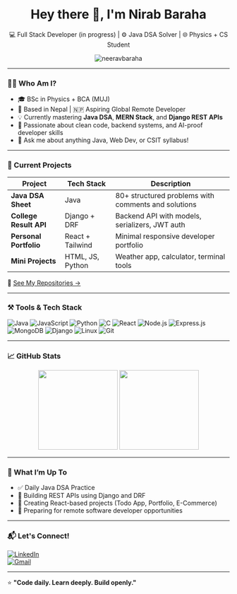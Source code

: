 <h1 align="center">Hey there 👋, I'm Nirab Baraha</h1>
<p align="center">
  💻 Full Stack Developer (in progress) | ⚙️ Java DSA Solver | 🌐 Physics + CS Student
</p>
<p align="center">
  <img src="https://komarev.com/ghpvc/?username=neeravbaraha&label=Profile%20views&color=0e75b6&style=flat" alt="neeravbaraha" />
</p>

---

### 👨‍🎓 Who Am I?

- 🎓 BSc in Physics + BCA (MUJ)  
- 📌 Based in Nepal | 🇳🇵 Aspiring Global Remote Developer  
- 💡 Currently mastering **Java DSA**, **MERN Stack**, and **Django REST APIs**  
- 🧠 Passionate about clean code, backend systems, and AI-proof developer skills  
- 💬 Ask me about anything Java, Web Dev, or CSIT syllabus!

---

### 💼 Current Projects

| Project | Tech Stack | Description |
|--------|------------|-------------|
| **Java DSA Sheet** | Java | 80+ structured problems with comments and solutions |
| **College Result API** | Django + DRF | Backend API with models, serializers, JWT auth |
| **Personal Portfolio** | React + Tailwind | Minimal responsive developer portfolio |
| **Mini Projects** | HTML, JS, Python | Weather app, calculator, terminal tools |

📌 [See My Repositories →](https://github.com/neeravbaraha?tab=repositories)

---

### ⚒️ Tools & Tech Stack

![Java](https://img.shields.io/badge/-Java-007396?logo=java)
![JavaScript](https://img.shields.io/badge/-JavaScript-yellow?logo=javascript)
![Python](https://img.shields.io/badge/-Python-3776AB?logo=python)
![C](https://img.shields.io/badge/-C-blue?logo=c)
![React](https://img.shields.io/badge/-React-61DAFB?logo=react)
![Node.js](https://img.shields.io/badge/-Node.js-339933?logo=node.js)
![Express.js](https://img.shields.io/badge/-Express.js-black?logo=express)
![MongoDB](https://img.shields.io/badge/-MongoDB-47A248?logo=mongodb)
![Django](https://img.shields.io/badge/-Django-092E20?logo=django)
![Linux](https://img.shields.io/badge/-Linux-FCC624?logo=linux)
![Git](https://img.shields.io/badge/-Git-F05032?logo=git)

---

### 📈 GitHub Stats

<p align="center">
  <img src="https://github-readme-stats.vercel.app/api?username=neeravbaraha&show_icons=true&theme=tokyonight" height="180px"/>
  <img src="https://github-readme-stats.vercel.app/api/top-langs/?username=neeravbaraha&layout=compact&theme=tokyonight" height="180px"/>
</p>

---

### 📌 What I’m Up To

- ✅ Daily Java DSA Practice
- 🚧 Building REST APIs using Django and DRF
- 💼 Creating React-based projects (Todo App, Portfolio, E-Commerce)
- 🎯 Preparing for remote software developer opportunities

---

### 📬 Let's Connect!

[![LinkedIn](https://img.shields.io/badge/-LinkedIn-0077B5?logo=linkedin&style=flat-square)](https://www.linkedin.com/in/nirab-baraha/)  
[![Gmail](https://img.shields.io/badge/-nirabbaraha@gmail.com-D14836?logo=gmail&style=flat-square)](mailto:neeravbaraha07@gmail.com)

---

⭐ **"Code daily. Learn deeply. Build openly."**
